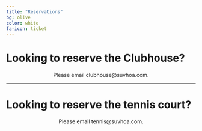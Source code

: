 ```yaml
---
title: "Reservations"
bg: olive
color: white
fa-icon: ticket
---
```


# Looking to reserve the Clubhouse?
<p align=center>Please email clubhouse@suvhoa.com.</p>

----------

# Looking to reserve the tennis court?
<p align=center>Please email tennis@suvhoa.com.</p>
